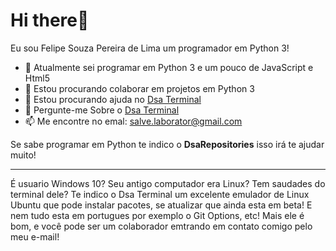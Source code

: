 # Hi there👋
Eu sou Felipe Souza Pereira de Lima um programador em Python 3!

- 🔭 Atualmente sei programar em Python 3 e um pouco de JavaScript e Html5
- 👯 Estou procurando colaborar em projetos em Python 3
- 🤔 Estou procurando ajuda no [Dsa Terminal](https://github.com/Dsa-Terminal/Dsa-Terminal)
- 💬 Pergunte-me Sobre o [Dsa Terminal](https://github.com/Dsa-Terminal/Dsa-Terminal)
- 📫 Me encontre no emal: salve.laborator@gmail.com

Se sabe programar em Python te indico o __DsaRepositories__ isso irá te ajudar muito!
______________________________________________________________________________________
É usuario Windows 10? Seu antigo computador era Linux? Tem saudades do terminal dele?
Te indico o Dsa Terminal um excelente emulador de Linux Ubuntu que pode instalar pacotes,
se atualizar que ainda esta em beta! E nem tudo esta em portugues por exemplo o Git Options, etc!
Mais ele é bom, e você pode ser um colaborador emtrando em contato comigo pelo meu e-mail!
